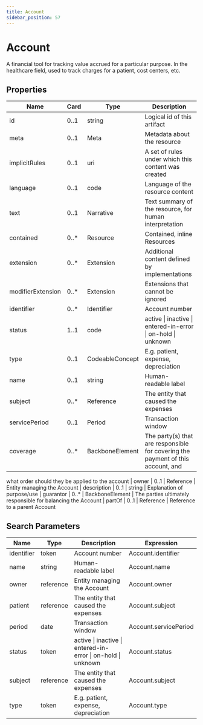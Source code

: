 ```yaml
---
title: Account
sidebar_position: 57
---
```


# Account

A financial tool for tracking value accrued for a particular purpose.  In the healthcare field, used to track charges for a patient, cost centers, etc.

## Properties

| Name | Card | Type | Description |
| --- | --- | --- | --- |
| id | 0..1 | string | Logical id of this artifact
| meta | 0..1 | Meta | Metadata about the resource
| implicitRules | 0..1 | uri | A set of rules under which this content was created
| language | 0..1 | code | Language of the resource content
| text | 0..1 | Narrative | Text summary of the resource, for human interpretation
| contained | 0..* | Resource | Contained, inline Resources
| extension | 0..* | Extension | Additional content defined by implementations
| modifierExtension | 0..* | Extension | Extensions that cannot be ignored
| identifier | 0..* | Identifier | Account number
| status | 1..1 | code | active \| inactive \| entered-in-error \| on-hold \| unknown
| type | 0..1 | CodeableConcept | E.g. patient, expense, depreciation
| name | 0..1 | string | Human-readable label
| subject | 0..* | Reference | The entity that caused the expenses
| servicePeriod | 0..1 | Period | Transaction window
| coverage | 0..* | BackboneElement | The party(s) that are responsible for covering the payment of this account, and
  what order should they be applied to the account
| owner | 0..1 | Reference | Entity managing the Account
| description | 0..1 | string | Explanation of purpose/use
| guarantor | 0..* | BackboneElement | The parties ultimately responsible for balancing the Account
| partOf | 0..1 | Reference | Reference to a parent Account

## Search Parameters

| Name | Type | Description | Expression
| --- | --- | --- | --- |
| identifier | token | Account number | Account.identifier
| name | string | Human-readable label | Account.name
| owner | reference | Entity managing the Account | Account.owner
| patient | reference | The entity that caused the expenses | Account.subject
| period | date | Transaction window | Account.servicePeriod
| status | token | active \| inactive \| entered-in-error \| on-hold \| unknown | Account.status
| subject | reference | The entity that caused the expenses | Account.subject
| type | token | E.g. patient, expense, depreciation | Account.type

